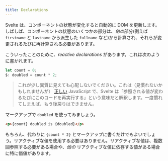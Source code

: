 ```yaml
---
title: Declarations
---
```


Svelte は、コンポーネントの状態が変化すると自動的に DOM を更新します。しばしば、コンポーネントの状態のいくつかの部分は、*他の*部分(例えば `firstname` と `lastname` から派生した `fullname` など)から計算され、それらが変更されるたびに再計算される必要があります。

こういったことのために、*reactive declarations* があります。これは次のように書かれます。

```js
let count = 0;
$: doubled = count * 2;
```

> これが少し異質に見えても心配しないでください。これは（見慣れないかもしれませんが） [正しい](https://developer.mozilla.org/en-US/docs/Web/JavaScript/Reference/Statements/label) JavaScript で、Svelte は「参照される値が変わるたびにこのコードを再実行する」という意味だと解釈します。一度慣れてしまえば、もう後戻りはできません。

マークアップで `doubled` を使ってみましょう。

```html
<p>{count} doubled is {doubled}</p>
```

もちろん、代わりに `{count * 2}` とマークアップに書くだけでもよいでしょう。リアクティブな値を使用する必要はありません。リアクティブな値は、複数回参照する必要がある場合や、*他の* リアクティブな値に依存する値がある場合に特に価値があります。
